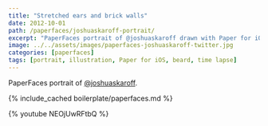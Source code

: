 ```yaml
---
title: "Stretched ears and brick walls"
date: 2012-10-01
path: /paperfaces/joshuaskaroff-portrait/
excerpt: "PaperFaces portrait of @joshuaskaroff drawn with Paper for iOS on an iPad."
image: ../../assets/images/paperfaces-joshuaskaroff-twitter.jpg
categories: [paperfaces]
tags: [portrait, illustration, Paper for iOS, beard, time lapse]
---
```


PaperFaces portrait of [@joshuaskaroff](https://twitter.com/joshuaskaroff).

{% include_cached boilerplate/paperfaces.md %}

{% youtube NEOjUwRFtbQ %}
